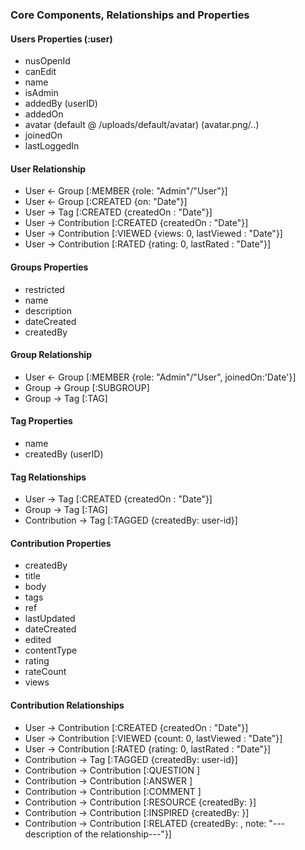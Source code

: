 ### Core Components, Relationships and Properties

#### Users Properties (:user)

- nusOpenId
- canEdit
- name
- isAdmin
- addedBy (userID)
- addedOn
- avatar (default @ /uploads/default/avatar) (avatar.png/..)
- joinedOn 
- lastLoggedIn

#### User Relationship

- User <- Group   [:MEMBER {role: "Admin"/"User"}]
- User <- Group   [:CREATED {on: "Date"}]
- User -> Tag [:CREATED {createdOn : "Date"}]
- User -> Contribution [:CREATED {createdOn : "Date"}]
- User -> Contribution [:VIEWED {views: 0, lastViewed : "Date"}]
- User -> Contribution [:RATED {rating: 0, lastRated : "Date"}]

#### Groups Properties

- restricted
- name
- description
- dateCreated
- createdBy

#### Group Relationship

- User <- Group   [:MEMBER {role: "Admin"/"User", joinedOn:'Date'}]
- Group -> Group [:SUBGROUP]
- Group -> Tag [:TAG]

#### Tag Properties

- name
- createdBy (userID)

#### Tag Relationships

- User -> Tag [:CREATED {createdOn : "Date"}]
- Group -> Tag [:TAG]
- Contribution -> Tag [:TAGGED {createdBy: user-id}]


#### Contribution Properties

- createdBy
- title
- body
- tags
- ref
- lastUpdated
- dateCreated
- edited
- contentType
- rating
- rateCount
- views

#### Contribution Relationships

- User -> Contribution [:CREATED {createdOn : "Date"}]
- User -> Contribution [:VIEWED {count: 0, lastViewed : "Date"}]
- User -> Contribution [:RATED {rating: 0, lastRated : "Date"}]
- Contribution -> Tag [:TAGGED {createdBy: user-id}]
- Contribution -> Contribution [:QUESTION ]
- Contribution -> Contribution [:ANSWER ]
- Contribution -> Contribution [:COMMENT ]
- Contribution -> Contribution [:RESOURCE {createdBy: <id>}]
- Contribution -> Contribution [:INSPIRED {createdBy: <id>}]
- Contribution -> Contribution [:RELATED {createdBy: <id>, note: "---description of the relationship---"}]


